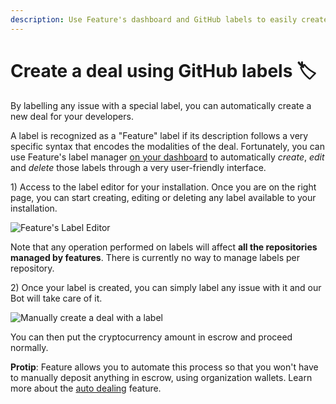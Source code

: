 ```yaml
---
description: Use Feature's dashboard and GitHub labels to easily create new deals to provide incentives to your developers
---
```


# Create a deal using GitHub labels 🏷

By labelling any issue with a special label, you can automatically create a new deal for your developers.

A label is recognized as a "Feature" label if its description follows a very specific syntax that encodes the modalities of the deal.
Fortunately, you can use Feature's label manager [on your dashboard](https://dashboard.feature.sh/settings/installations) to automatically *create*, *edit* and *delete* those labels through a very user-friendly interface.

1\) Access to the label editor for your installation. Once you are on the right page, you can start creating, editing or deleting any label available to your installation.

![Feature's Label Editor](../.gitbook/assets/label\_editor.png)

Note that any operation performed on labels will affect **all the repositories managed by features**. There is currently no way to manage labels per repository.

2\) Once your label is created, you can simply label any issue with it and our Bot will take care of it.

![Manually create a deal with a label](../.gitbook/assets/label\_manual\_deal.png)

You can then put the cryptocurrency amount in escrow and proceed normally.

**Protip**: Feature allows you to automate this process so that you won't have to manually deposit anything in escrow, using organization wallets. Learn more about the [auto dealing](/guides/auto-dealing) feature.